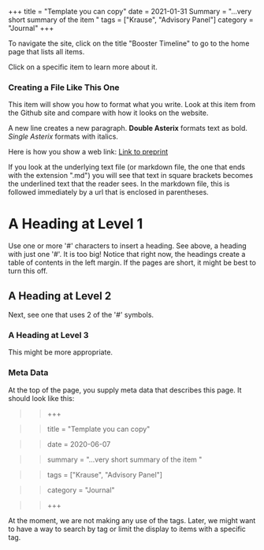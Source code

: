 +++
title = "Template you can copy"
date = 2021-01-31
Summary = "...very short summary of the item "
tags = ["Krause", "Advisory Panel"]
category = "Journal"
+++

To navigate the site, click on the title "Booster Timeline" to go to the home page that lists all items. 

Click on a specific item to learn more about it. 

### Creating a File Like This One 
This item will show you how to format what you write. Look at this item from the Github site and compare with how it looks on the website. 

A new line creates a new paragraph. **Double Asterix** formats text as bold. *Single Asterix* formats with italics. 

Here is how you show a web link: [Link to preprint](https://www.medrxiv.org/content/10.1101/2021.08.06.21261707v3)

If you look at the underlying text file (or markdown file, the one that ends with the extension ".md") you will see that text in square brackets becomes the underlined text that the reader sees. In the markdown file, this is followed immediately by a url that is enclosed in parentheses. 

# A Heading at Level 1

Use one or more '#' characters to insert a heading. See above, a heading with just one '#'. It is too big! Notice that right now, the headings create a table of contents in the left margin. If the pages are short, it might be best to turn this off. 
 
## A Heading at Level 2 

Next, see one that uses 2 of the '#' symbols.  

### A Heading at Level 3 

This might be more appropriate. 
 
### Meta Data 

At the top of the page, you supply meta data that describes this page. It should look like this: 

>> +++

>> title = "Template you can copy"

>> date = 2020-06-07

>> summary = "...very short summary of the item "

>> tags = ["Krause", "Advisory Panel"]

>> category = "Journal"

>> +++

At the moment, we are not making any use of the tags. Later, we might want to have a way to search by tag or limit the display to items with a specific tag. 



